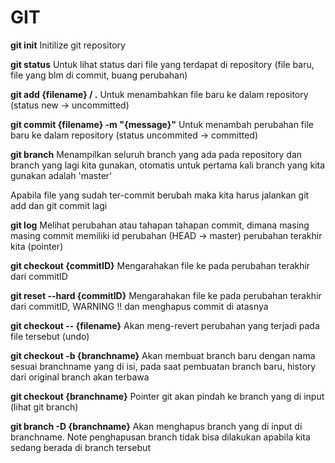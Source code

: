 # GIT
<b>git init</b>
Initilize git repository

<b>git status</b>
Untuk lihat status dari file yang terdapat di repository (file baru, file yang blm di commit, buang perubahan)

<b>git add {filename} / .</b>
Untuk menambahkan file baru ke dalam repository (status new -> uncommitted)

<b> git commit {filename} -m "{message}"</b>
Untuk menambah perubahan file baru ke dalam repository (status uncommited -> committed)

<b>git branch</b>
Menampilkan seluruh branch yang ada pada repository dan branch yang lagi kita gunakan, otomatis untuk pertama kali branch yang kita gunakan adalah 'master'

Apabila file yang sudah ter-commit berubah maka kita harus jalankan git add dan git commit lagi

<b>git log</b>
Melihat perubahan atau tahapan tahapan commit, dimana masing masing commit memiliki id perubahan
(HEAD -> master) perubahan terakhir kita (pointer)

<b>git checkout {commitID}</b>
Mengarahakan file ke pada perubahan terakhir dari commitID

<b>git reset --hard {commitID}</b>
Mengarahakan file ke pada perubahan terakhir dari commitID, WARNING !! dan menghapus commit di atasnya

<b>git checkout -- {filename}</b>
Akan meng-revert perubahan yang terjadi pada file tersebut (undo)

<b>git checkout -b {branchname}</b>
Akan membuat branch baru dengan nama sesuai branchname yang di isi, pada saat pembuatan branch baru, history dari original branch akan terbawa

<b>git checkout {branchname}</b>
Pointer git akan pindah ke branch yang di input (lihat git branch)

<b>git branch -D {branchname}</b>
Akan menghapus branch yang di input di branchname. Note penghapusan branch tidak bisa dilakukan apabila kita sedang berada di branch tersebut
